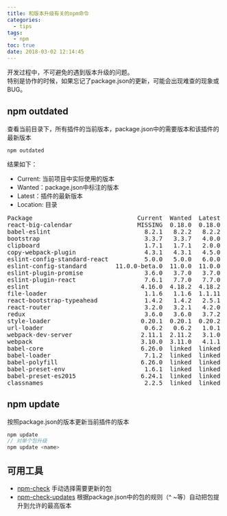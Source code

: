 ```yaml
---
title: 和版本升级有关的npm命令
categories:
  - tips
tags:
  - npm
toc: true
date: 2018-03-02 12:14:45
---
```


开发过程中，不可避免的遇到版本升级的问题。  
特别是协作的时候，如果忘记了package.json的更新，可能会出现难查的现象或BUG。

<!-- more -->
## npm outdated
查看当前目录下，所有插件的当前版本，package.json中的需要版本和该插件的最新版本
```
npm outdated
```
结果如下：
* Current: 当前项目中实际使用的版本
* Wanted：package.json中标注的版本
* Latest：插件的最新版本
* Location: 目录
<pre>
Package                             Current  Wanted  Latest  Location
react-big-calendar                  MISSING  0.18.0  0.18.0  myProject
babel-eslint                          8.2.1   8.2.2   8.2.2  myProject
bootstrap                             3.3.7   3.3.7   4.0.0  myProject
clipboard                             1.7.1   1.7.1   2.0.0  myProject
copy-webpack-plugin                   4.3.1   4.3.1   4.5.0  myProject
eslint-config-standard-react          5.0.0   5.0.0   6.0.0  myProject
eslint-config-standard        11.0.0-beta.0  11.0.0  11.0.0  myProject
eslint-plugin-promise                 3.6.0   3.7.0   3.7.0  myProject
eslint-plugin-react                   7.6.1   7.7.0   7.7.0  myProject
eslint                               4.16.0  4.18.2  4.18.2  myProject
file-loader                           1.1.6   1.1.6  1.1.11  myProject
react-bootstrap-typeahead             1.4.2   1.4.2   2.5.1  myProject
react-router                          3.2.0   3.2.1   4.2.0  myProject
redux                                 3.6.0   3.6.0   3.7.2  myProject
style-loader                         0.20.1  0.20.1  0.20.2  myProject
url-loader                            0.6.2   0.6.2   1.0.1  myProject
webpack-dev-server                   2.11.1  2.11.2   3.1.0  myProject
webpack                              3.10.0  3.11.0   4.1.1  myProject
babel-core                           6.26.0  linked  linked  myProject
babel-loader                          7.1.2  linked  linked  myProject
babel-polyfill                       6.26.0  linked  linked  myProject
babel-preset-env                      1.6.1  linked  linked  myProject
babel-preset-es2015                  6.24.1  linked  linked  myProject
classnames                            2.2.5  linked  linked  myProject
</pre>


## npm update
按照package.json的版本更新当前插件的版本
```js
npm update
// 对单个包升级
npm update <name>
```

## 可用工具
* [npm-check](https://www.npmjs.com/package/npm-check)
手动选择需要更新的包
* [npm-check-updates](https://www.npmjs.com/package/npm-check-updates)
根据package.json中的包的规则（^ ~等）自动把包提升到允许的最高版本
